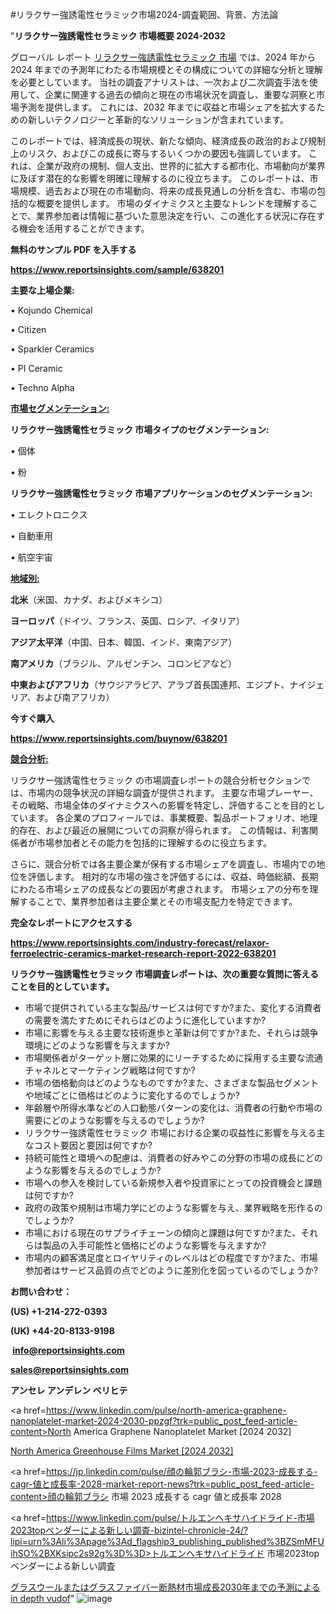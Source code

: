 #リラクサー強誘電性セラミック市場2024-調査範囲、背景、方法論

"<strong>リラクサー強誘電性セラミック 市場概要 2024-2032</strong>

グローバル レポート <a href=https://www.reportsinsights.com/sample/638201>リラクサー強誘電性セラミック 市場</a> では、2024 年から 2024 年までの予測年にわたる市場規模とその構成についての詳細な分析と理解を必要としています。 当社の調査アナリストは、一次および二次調査手法を使用して、企業に関連する過去の傾向と現在の市場状況を調査し、重要な洞察と市場予測を提供します。 これには、2032 年までに収益と市場シェアを拡大​​するための新しいテクノロジーと革新的なソリューションが含まれています。

このレポートでは、経済成長の現状、新たな傾向、経済成長の政治的および規制上のリスク、およびこの成長に寄与するいくつかの要因も強調しています。 これは、企業が政府の規制、個人支出、世界的に拡大する都市化、市場動向が業界に及ぼす潜在的な影響を明確に理解するのに役立ちます。 このレポートは、市場規模、過去および現在の市場動向、将来の成長見通しの分析を含む、市場の包括的な概要を提供します。 市場のダイナミクスと主要なトレンドを理解することで、業界参加者は情報に基づいた意思決定を行い、この進化する状況に存在する機会を活用することができます。

<strong><b>無料のサンプル PDF を入手する</b></strong>

<a href=https://www.reportsinsights.com/sample/638201><strong><u>https://www.reportsinsights.com/sample/638201</u></strong></a>

<strong>主要な上場企業:</strong>

• Kojundo Chemical

• Citizen

• Sparkler Ceramics

• PI Ceramic

• Techno Alpha

<strong><u>市場セグメンテーション</u></strong><strong><u>:</u></strong>

<strong>リラクサー強誘電性セラミック 市場タイプのセグメンテーション:</strong>

• 個体

• 粉

<strong>リラクサー強誘電性セラミック 市場アプリケーションのセグメンテーション:</strong>

• エレクトロニクス

• 自動車用

• 航空宇宙

<strong><u>地域別</u></strong><strong><u>:</u></strong>

<strong>北米</strong>（米国、カナダ、およびメキシコ）

<strong>ヨーロッパ</strong>（ドイツ、フランス、英国、ロシア、イタリア）

<strong>アジア太平洋</strong>（中国、日本、韓国、インド、東南アジア）

<strong>南アメリカ</strong>（ブラジル、アルゼンチン、コロンビアなど）

<strong>中東およびアフリカ</strong>（サウジアラビア、アラブ首長国連邦、エジプト、ナイジェリア、および南アフリカ）

<strong>今すぐ購入</strong>

<a href=https://www.reportsinsights.com/buynow/638201><strong><u>https://www.reportsinsights.com/buynow/638201</u></strong></a>

<strong><u>競合分析:</u></strong>

リラクサー強誘電性セラミック の市場調査レポートの競合分析セクションでは、市場内の競争状況の詳細な調査が提供されます。 主要な市場プレーヤー、その戦略、市場全体のダイナミクスへの影響を特定し、評価することを目的としています。 各企業のプロフィールでは、事業概要、製品ポートフォリオ、地理的存在、および最近の展開についての洞察が得られます。 この情報は、利害関係者が市場参加者とその能力を包括的に理解するのに役立ちます。

さらに、競合分析では各主要企業が保有する市場シェアを調査し、市場内での地位を評価します。 相対的な市場の強さを評価するには、収益、時価総額、長期にわたる市場シェアの成長などの要因が考慮されます。 市場シェアの分布を理解することで、業界参加者は主要企業とその市場支配力を特定できます。

<strong>完全なレポートにアクセスする</strong>

<a href=https://www.reportsinsights.com/industry-forecast/relaxor-ferroelectric-ceramics-market-research-report-2022-638201><strong><u><b>https://www.reportsinsights.com/industry-forecast/relaxor-ferroelectric-ceramics-market-research-report-2022-638201</b></u></strong></a>

<strong><b>リラクサー強誘電性セラミック 市場調査レポートは、次の重要な質問に答えることを目的としています。</b></strong>
<ul>
  <li>市場で提供されている主な製品/サービスは何ですか?また、変化する消費者の需要を満たすためにそれらはどのように進化していますか?</li>
  <li>市場に影響を与える主要な技術進歩と革新は何ですか?また、それらは競争環境にどのような影響を与えますか?</li>
  <li>市場関係者がターゲット層に効果的にリーチするために採用する主要な流通チャネルとマーケティング戦略は何ですか?</li>
  <li>市場の価格動向はどのようなものですか?また、さまざまな製品セグメントや地域ごとに価格はどのように変化するのでしょうか?</li>
  <li>年齢層や所得水準などの人口動態パターンの変化は、消費者の行動や市場の需要にどのような影響を与えるのでしょうか?</li>
  <li>リラクサー強誘電性セラミック 市場における企業の収益性に影響を与える主なコスト要因と要因は何ですか?</li>
  <li>持続可能性と環境への配慮は、消費者の好みやこの分野の市場の成長にどのような影響を与えるのでしょうか?</li>
  <li>市場への参入を検討している新規参入者や投資家にとっての投資機会と課題は何ですか?</li>
  <li>政府の政策や規制は市場力学にどのような影響を与え、業界戦略を形作るのでしょうか?</li>
  <li>市場における現在のサプライチェーンの傾向と課題は何ですか?また、それらは製品の入手可能性と価格にどのような影響を与えますか?</li>
  <li>市場内の顧客満足度とロイヤリティのレベルはどの程度ですか?また、市場参加者はサービス品質の点でどのように差別化を図っているのでしょうか?</li>
</ul>
<strong>お問い合わせ：</strong>

<strong>(US) +1-214-272-0393</strong>

<strong>(UK) +44-20-8133-9198</strong>

<strong> </strong><a href=info@reportsinsights.com><strong><u>info@reportsinsights.com</u></strong></a>

<a href=sales@reportsinsights.com><strong><u>sales@reportsinsights.com</u></strong></a>

<strong>アンセレ アンデレン ベリヒテ</strong>

<a href=https://www.linkedin.com/pulse/north-america-graphene-nanoplatelet-market-2024-2030-ppzgf?trk=public_post_feed-article-content>North America Graphene Nanoplatelet Market [2024 2032]</a>

<a href=https://www.linkedin.com/pulse/north-america-greenhouse-films-market-growth-focused-oko1f/>North America Greenhouse Films Market [2024 2032]</a>

<a href=https://jp.linkedin.com/pulse/顔の輪郭ブラシ-市場-2023-成長する-cagr-値と成長率-2028-market-report-news?trk=public_post_feed-article-content>顔の輪郭ブラシ 市場 2023 成長する cagr 値と成長率 2028</a>

<a href=https://www.linkedin.com/pulse/トルエンヘキサハイドライド-市場2023topベンダーによる新しい調査-bizintel-chronicle-24/?lipi=urn%3Ali%3Apage%3Ad_flagship3_publishing_published%3BZSmMFUihSO%2BXKsipc2s92g%3D%3D>トルエンヘキサハイドライド 市場2023topベンダーによる新しい調査</a>

<a href=https://www.linkedin.com/pulse/グラスウールまたはグラスファイバー断熱材市場成長2030年までの予測によるin-depth-vudof/>グラスウールまたはグラスファイバー断熱材市場成長2030年までの予測によるin depth vudof</a>"
![image](https://github.com/aanak123/RIMarketer1/assets/158471119/9bb84443-061e-4dbb-8c22-d5cac7d4fe4a)
